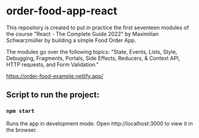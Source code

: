 # order-food-app-react

This repository is created to put in practice the first seventeen modules of the course "React - The Complete Guide 2022" by Maximilian Schwarzmüller by building a simple Food Order App. 

The modules go over the following topics: "State, Events, Lists, Style, Debugging, Fragments, Portals, Side Effects, Reducers, & Context API, HTTP requests, and Form Validation."

https://order-food-example.netlify.app/

## Script to run the project:

### `npm start`

Runs the app in development mode.
Open http://localhost:3000 to view it in the browser.

